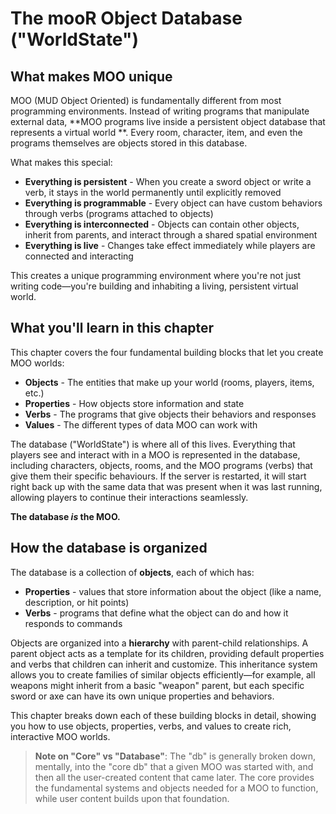 # The mooR Object Database ("WorldState")

## What makes MOO unique

MOO (MUD Object Oriented) is fundamentally different from most programming environments. Instead of writing programs
that manipulate external data, **MOO programs live inside a persistent object database that represents a virtual world
**. Every room, character, item, and even the programs themselves are objects stored in this database.

What makes this special:

- **Everything is persistent** - When you create a sword object or write a verb, it stays in the world permanently until
  explicitly removed
- **Everything is programmable** - Every object can have custom behaviors through verbs (programs attached to objects)
- **Everything is interconnected** - Objects can contain other objects, inherit from parents, and interact through a
  shared spatial environment
- **Everything is live** - Changes take effect immediately while players are connected and interacting

This creates a unique programming environment where you're not just writing code—you're building and inhabiting a
living, persistent virtual world.

## What you'll learn in this chapter

This chapter covers the four fundamental building blocks that let you create MOO worlds:

- **Objects** - The entities that make up your world (rooms, players, items, etc.)
- **Properties** - How objects store information and state
- **Verbs** - The programs that give objects their behaviors and responses
- **Values** - The different types of data MOO can work with

The database ("WorldState") is where all of this lives. Everything that players see and interact with
in a MOO is represented in the database, including characters, objects, rooms, and the MOO programs (verbs) that give
them their specific behaviours. If the server is restarted, it will start right back up with the same data that was
present
when it was last running, allowing players to continue their interactions seamlessly.

**The database *is* the MOO.**

## How the database is organized

The database is a collection of **objects**, each of which has:

- **Properties** - values that store information about the object (like a name, description, or hit points)
- **Verbs** - programs that define what the object can do and how it responds to commands

Objects are organized into a **hierarchy** with parent-child relationships. A parent object acts as a template for its
children, providing default properties and verbs that children can inherit and customize. This inheritance system allows
you to create families of similar objects efficiently—for example, all weapons might inherit from a basic "weapon"
parent, but each specific sword or axe can have its own unique properties and behaviors.

This chapter breaks down each of these building blocks in detail, showing you how to use objects, properties, verbs, and
values to create rich, interactive MOO worlds.

> **Note on "Core" vs "Database"**: The "db" is generally broken down, mentally, into the "core db" that a given MOO was
> started with, and then all the user-created content that came later. The core provides the fundamental systems and
> objects needed for a MOO to function, while user content builds upon that foundation. 

